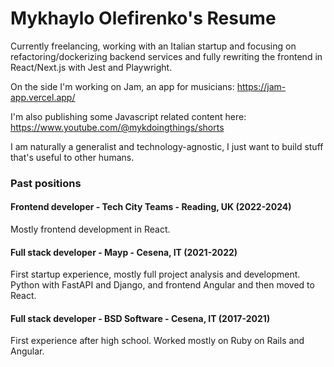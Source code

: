 # Mykhaylo Olefirenko's Resume

Currently freelancing, working with an Italian startup and focusing on refactoring/dockerizing backend services and fully rewriting the frontend in React/Next.js with Jest and Playwright.

On the side I'm working on Jam, an app for musicians:
https://jam-app.vercel.app/

I'm also publishing some Javascript related content here:
https://www.youtube.com/@mykdoingthings/shorts

I am naturally a generalist and technology-agnostic, I just want to build stuff that's useful to other humans.

### Past positions

#### Frontend developer - Tech City Teams - Reading, UK (2022-2024)

Mostly frontend development in React.

#### Full stack developer - Mayp - Cesena, IT (2021-2022)

First startup experience, mostly full project analysis and development.
Python with FastAPI and Django, and frontend Angular and then moved to React.

#### Full stack developer - BSD Software - Cesena, IT (2017-2021)

First experience after high school.
Worked mostly on Ruby on Rails and Angular.
